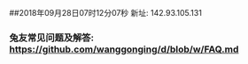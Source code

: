 ##2018年09月28日07时12分07秒 新址: 142.93.105.131
### 兔友常见问题及解答: https://github.com/wanggonging/d/blob/w/FAQ.md
